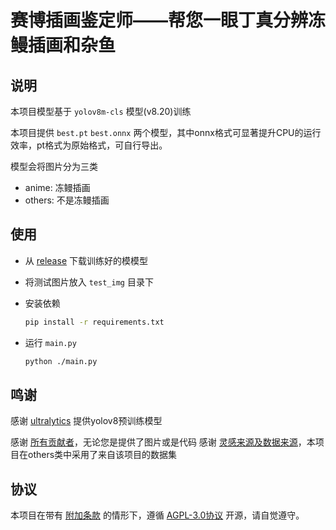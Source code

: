 # 赛博插画鉴定师——帮您一眼丁真分辨冻鳗插画和杂鱼
## 说明

本项目模型基于 `yolov8m-cls` 模型(v8.20)训练

本项目提供 `best.pt` `best.onnx` 两个模型，其中onnx格式可显著提升CPU的运行效率，pt格式为原始格式，可自行导出。

模型会将图片分为三类

- anime: 冻鳗插画
- others: 不是冻鳗插画

## 使用

- 从 [release](https://github.com/Shinoidk5438/anime_classify/releases) 下载训练好的模模型

- 将测试图片放入 `test_img` 目录下

- 安装依赖

  ```bash
  pip install -r requirements.txt
  ```

- 运行 `main.py`

  ``` bash
  python ./main.py
  ```
## 鸣谢

感谢 [ultralytics](https://github.com/ultralytics/ultralytics) 提供yolov8预训练模型

感谢 [所有贡献者](https://github.com/ravizhan/screenshot_classify/graphs/contributors)，无论您是提供了图片或是代码
感谢 [灵感来源及数据来源](https://github.com/ravizhan/screenshot_classify/)，本项目在others类中采用了来自该项目的数据集

## 协议

本项目在带有 [附加条款](https://github.com/ravizhan/screenshot_classify/LICENSE) 的情形下，遵循 [AGPL-3.0协议](https://github.com/ravizhan/screenshot_classify?tab=License-1-ov-file) 开源，请自觉遵守。
